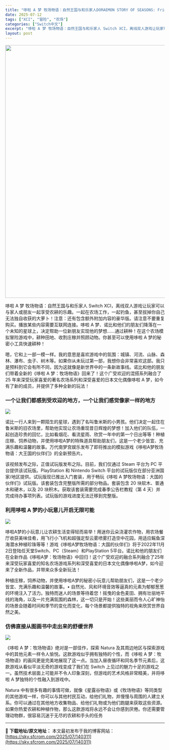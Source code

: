 ```yaml
---
title: "哆啦 A 梦 牧场物语：自然王国与和乐家人DORAEMON STORY OF SEASONS: Friends of the Great Kingdom+更新1.1.2+完整版 Switch XCI中文"
date: 2025-07-12
tags: ["XCI", "冒险", "农场"]
categories: ["Switch中文"]
excerpt: "哆啦 A 梦 牧场物语：自然王国与和乐家人 Switch XCI，离线双人游戏让玩家可以与家人或朋友一起享受农耕的乐趣。一起在农场工作，一起钓鱼，甚至拔掉你自己无法独自收获的大萝卜！注意：还有包含额外附加内容的豪华版。请注意不要重复购买。播放某些内容需要互联网连接。哆啦 A 梦、诺比和他们的朋友们降&hellip;"
layout: post
---
```


<img class="aligncenter size-full wp-image-140312" src="https://sky.sfcrom.com/wp-content/uploads/2025/07/202507121420113.webp" alt="" width="550" height="800" />

哆啦 A 梦 牧场物语：自然王国与和乐家人 Switch XCI，离线双人游戏让玩家可以与家人或朋友一起享受农耕的乐趣。一起在农场工作，一起钓鱼，甚至拔掉你自己无法独自收获的大萝卜！注意：还有包含额外附加内容的豪华版。请注意不要重复购买。播放某些内容需要互联网连接。哆啦 A 梦、诺比和他们的朋友们降落在一个未知的星球上，决定帮助一位新朋友实现他的梦想……通过耕种！在这个农场模拟冒险游戏中，耕种田地、收割庄稼并照顾动物。你甚至可以使用哆啦 A 梦的秘密小工具快速耕种！

嗯，它和上一部一模一样。我的意思是喜欢游戏中的氛围：城镇、河流、山脉、森林、瀑布、虫子、树木等。如果你从未玩过第一部，我想你会非常喜欢这部。我只是预料到它会有所不同，因为这就像是新世界中的一条新故事线。诺比和他的朋友们带着全新的《哆啦 A 梦：牧场物语》回来了！这个广受欢迎的混搭系列融合了 25 年来深受玩家喜爱的著名农场系列和深受喜爱的日本文化偶像哆啦 A 梦，如今有了新的成员，并提供了多种全新的玩法！
<h3>一个让我们都感到受欢迎的地方，一个让我们感觉像家一样的地方</h3>
<img src="https://img-eshop.cdn.nintendo.net/i/0e0082fa01804eaa0fcb478e86cc5777f62ef92d89ef12cd4c1289919e2055e4.jpg?w=1000" />

诺比一行人来到一颗陌生的星球，遇到了名叫鲁米斯的小男孩。他们决定一起住在鲁米斯的旧农场里，帮助他实现让农场重现昔日辉煌的梦想！加入他们的队伍，一起创造珍贵的回忆，比如看烟花、看流星雨、欣赏一年中的第一个日出等等！种植庄稼、饲养动物，并使用哆啦A梦的特殊道具帮助朋友们，这是一个老少皆宜、充满乐趣和温馨的故事。万代南梦宫娱乐发布了即将推出的模拟游戏《哆啦A梦牧场物语：大王国的伙伴们》的全新预告片。

该视频发布之际，正值试玩版发布之际。目前，我们仅通过 Steam 平台为 PC 平台提供该试玩版。PlayStation 和 Nintendo Switch 平台的试玩版仅在部分亚洲国家/地区提供。试玩版现已推出入门套装，用于畅玩《哆啦 A 梦牧场物语：大国的伙伴们》试玩版。该套装包含完整版所需的部分物品。套装包含 20 块软木、普通木和硬木，以及 20 块积木。获取该套装需要完成春季公告栏教程（第 4 天）并完成待办事项列表。试玩版的游戏进度无法迁移到完整版。
<h3>利用哆啦 A 梦的小玩意儿开启无限可能</h3>
<img src="https://img-eshop.cdn.nintendo.net/i/98dc3170142b951180e270cc70068fa8c43cc77f06046740975690a5d67d79e8.jpg?w=1000" />

哆啦A梦的小玩意儿让农耕生活变得轻而易举！用迷你云朵浇灌农作物，用农场餐厅收获美味佳肴，用飞行小飞机和超强定型云雾喷雾打造空中花园，用适应鳐鱼深海潜水种植珍珠等等！游戏《哆啦A梦牧场物语：大国的伙伴们》将于2022年11月2日登陆任天堂Switch、PC（Steam）和PlayStation 5平台。诺比和他的朋友们在全新作品《哆啦A梦：牧场物语》中回归！这个广受欢迎的融合系列融合了25年来深受玩家喜爱的知名农场游戏系列和深受喜爱的日本文化偶像哆啦A梦，如今迎来了全新作品，并带来众多全新玩法！

种植庄稼，饲养动物，并使用哆啦A梦的秘密小玩意儿帮助朋友们，这是一个老少皆宜、充满乐趣和温馨的故事。• 自然光、风和环境音效等逼真的元素为郁郁葱葱的环境注入了活力。独特而迷人的场景等待着您！摇曳的金色麦田、拥有壮丽地平线的海角，以及一片充满氛围的森林，这一切只是开始！这些美丽而令人心旷神怡的场景会随着时间和季节的变化而变化，每个场景都提供独特的视角来欣赏世界自然之美。
<h3>仿佛直接从图画书中走出来的舒缓世界</h3>
<img src="https://img-eshop.cdn.nintendo.net/i/40d2ef54bb628d049c070c171708a0fff229a443850c8fdfb0ab438527112a73.jpg?w=1000" />

《哆啦 A 梦：牧场物语》绝对是一部佳作，探索 Natura 及其周边地区与探索游戏中的其他元素一样令人愉悦。这款游戏似乎拥有独特的个性，而《哆啦 A 梦：牧场物语》的画风更是完美地展现了这一点。当加入昼夜循环和同名季节元素后，这款游戏从看似平淡无奇的游戏变成了我们在 Switch 上见过的魅力十足的游戏之一。虽然技术层面上可能并不令人印象深刻，但游戏的艺术风格非常精美，并将哆啦 A 梦独特的个性融入到游戏中。

Natura 中有很多有趣的事情可做，就像《星露谷物语》或《牧场物语》等同类型的其他游戏一样，你可以与其他村民互动，给他们礼物，并慢慢与周围的人建立关系。你可以通过在其他地方收集物品、给他们礼物或为他们跑腿来获取这些资源。如果你热爱农耕和种植作物，那么这款游戏将永远不会让你感到厌倦。你还需要管理动物群，很容易沉迷于无尽的农耕和手头的任务

---
📖 **下载地址/原文地址：** 本文最初发布于我的博客网站：[https://sky.sfcrom.com/2025/07/140311](https://sky.sfcrom.com/2025/07/140311)
